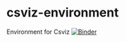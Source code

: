 # csviz-environment
Environment for Csviz
[![Binder](https://mybinder.org/badge_logo.svg)](https://mybinder.org/v2/gh/yashzarekar/csviz/main?filepath=https%3A%2F%2Fgithub.com%2Fyashzarekar%2Fcsviz-environment%2Fmain%2F)
